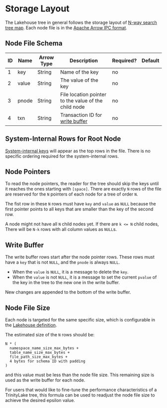 # Storage Layout

The Lakehouse tree in general follows the storage layout of [N-way search tree map](tree/search-tree-map.md#storage-layout).
Each node file is in the [Apache Arrow IPC format](https://arrow.apache.org/docs/format/Columnar.html#format-ipc).

## Node File Schema

| ID | Name  | Arrow Type | Description                                          | Required? | Default |
|----|-------|------------|------------------------------------------------------|-----------|---------|
| 1  | key   | String     | Name of the key                                      | no        |         |
| 2  | value | String     | The value of the key                                 | no        |         |
| 3  | pnode | String     | File location pointer to the value of the child node | no        |         |
| 4  | txn   | String     | Transaction ID for [write buffer](./#write-buffer)   | no        |         |

## System-Internal Rows for Root Node

[System-internal keys](./key-encoding.md#system-internal-keys) will appear as the top rows in the file.
There is no specific ordering required for the system-internal rows.

## Node Pointers

To read the node pointers, the reader for the tree should skip the keys until it reaches the ones starting with `[space]`.
There are exactly `N` rows of the file are reserved for the `N` pointers of each node for a tree of order `N`.

The fist row in these `N` rows must have `key` and `value` as `NULL` because the first pointer points to all
keys that are smaller than the key of the second row.

A node might not have all `N` child nodes yet. If there are `k <= N` child nodes,
There will be `N-k` rows with all column values as `NULL`s.

## Write Buffer

The write buffer rows start after the node pointer rows.
These rows must have a `key` that is not `NULL`, and the `pnode` is always `NULL`.

- When the `value` is `NULL`, it is a message to delete the `key`.
- When the `value` is not `NULL`, it is a message to set the current `pvalue` of the key in the tree to the new one in the write buffer.

New changes are appended to the bottom of the write buffer.

## Node File Size

Each node is targeted for the same specific size, which is configurable in the [Lakehouse definition](./lakehouse.md).

The estimated size of the `N` rows should be:

```
N * (
  namespace_name_size_max_bytes + 
  table_name_size_max_bytes + 
  file_path_size_max_bytes +
  4 bytes for schema ID with padding 
)
```

and this value must be less than the node file size.
This remaining size is used as the write buffer for each node.

For users that would like to fine-tune the performance characteristics of a TrinityLake tree,
this formula can be used to readjust the node file size to achieve the desired epsilon value.
